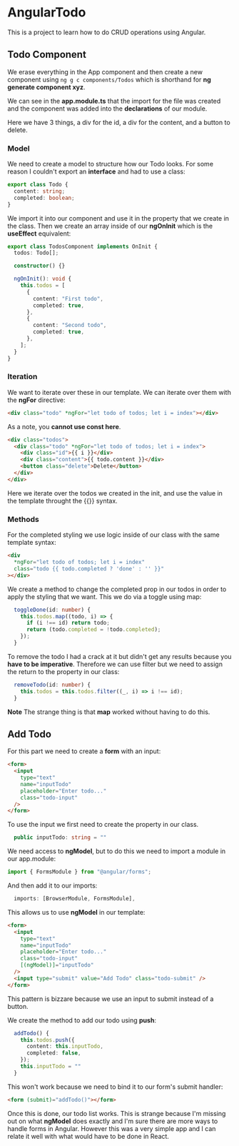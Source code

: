 # AngularTodo

This is a project to learn how to do CRUD operations using Angular.

## Todo Component

We erase everything in the App component and then create a new component using `ng g c components/Todos` which is shorthand for **ng generate component xyz**.

We can see in the **app.module.ts** that the import for the file was created and the component was added into the **declarations** of our module.

Here we have 3 things, a div for the id, a div for the content, and a button to delete.

### Model

We need to create a model to structure how our Todo looks. For some reason I couldn't export an **interface** and had to use a class:

```typescript
export class Todo {
  content: string;
  completed: boolean;
}
```

We import it into our component and use it in the property that we create in the class. Then we create an array inside of our **ngOnInit** which is the **useEffect** equivalent:

```typescript
export class TodosComponent implements OnInit {
  todos: Todo[];

  constructor() {}

  ngOnInit(): void {
    this.todos = [
      {
        content: "First todo",
        completed: true,
      },
      {
        content: "Second todo",
        completed: true,
      },
    ];
  }
}
```

### Iteration

We want to iterate over these in our template. We can iterate over them with the **ngFor** directive:

```html
<div class="todo" *ngFor="let todo of todos; let i = index"></div>
```

As a note, you **cannot use const here**.

```html
<div class="todos">
  <div class="todo" *ngFor="let todo of todos; let i = index">
    <div class="id">{{ i }}</div>
    <div class="content">{{ todo.content }}</div>
    <button class="delete">Delete</button>
  </div>
</div>
```

Here we iterate over the todos we created in the init, and use the value in the template throught the {{}} syntax.

### Methods

For the completed styling we use logic inside of our class with the same template syntax:

```html
<div
  *ngFor="let todo of todos; let i = index"
  class="todo {{ todo.completed ? 'done' : '' }}"
></div>
```

We create a method to change the completed prop in our todos in order to apply the styling that we want. This we do via a toggle using map:

```typescript
  toggleDone(id: number) {
    this.todos.map((todo, i) => {
      if (i !== id) return todo;
      return (todo.completed = !todo.completed);
    });
  }
```

To remove the todo I had a crack at it but didn't get any results because you **have to be imperative**. Therefore we can use filter but we need to assign the return to the property in our class:

```typescript
  removeTodo(id: number) {
    this.todos = this.todos.filter((_, i) => i !== id);
  }
```

**Note** The strange thing is that **map** worked without having to do this.

## Add Todo

For this part we need to create a **form** with an input:

```html
<form>
  <input
    type="text"
    name="inputTodo"
    placeholder="Enter todo..."
    class="todo-input"
  />
</form>
```

To use the input we first need to create the property in our class.

```typescript
  public inputTodo: string = ""
```

We need access to **ngModel**, but to do this we need to import a module in our app.module:

```typescript
import { FormsModule } from "@angular/forms";
```

And then add it to our imports:

```typescript
  imports: [BrowserModule, FormsModule],
```

This allows us to use **ngModel** in our template:

```html
<form>
  <input
    type="text"
    name="inputTodo"
    placeholder="Enter todo..."
    class="todo-input"
    [(ngModel)]="inputTodo"
  />
  <input type="submit" value="Add Todo" class="todo-submit" />
</form>
```

This pattern is bizzare because we use an input to submit instead of a button.

We create the method to add our todo using **push**:

```typescript
  addTodo() {
    this.todos.push({
      content: this.inputTodo,
      completed: false,
    });
    this.inputTodo = ""
  }
```

This won't work because we need to bind it to our form's submit handler:

```html
<form (submit)="addTodo()"></form>
```

Once this is done, our todo list works. This is strange because I'm missing out on what **ngModel** does exactly and I'm sure there are more ways to handle forms in Angular. However this was a very simple app and I can relate it well with what would have to be done in React.

